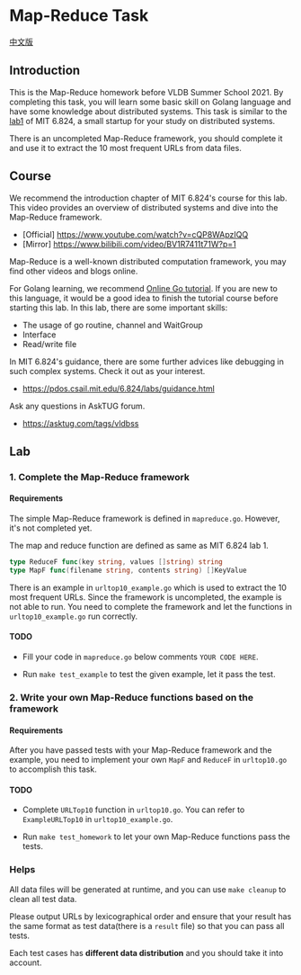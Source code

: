 # Map-Reduce Task

[中文版](./README-zh.md)

## Introduction

This is the Map-Reduce homework before VLDB Summer School 2021. By completing this task, you will learn some basic skill on Golang language and have some knowledge about distributed systems. This task is similar to the [lab1](https://pdos.csail.mit.edu/6.824/labs/lab-mr.html) of MIT 6.824, a small startup for your study on distributed systems.

There is an uncompleted Map-Reduce framework, you should complete it and use it to extract the 10 most frequent URLs from data files.

## Course

We recommend the introduction chapter of MIT 6.824's course for this lab. This video provides an overview of distributed systems and dive into the Map-Reduce framework.

- [Official] https://www.youtube.com/watch?v=cQP8WApzIQQ
- [Mirror] https://www.bilibili.com/video/BV1R7411t71W?p=1

Map-Reduce is a well-known distributed computation framework, you may find other videos and blogs online.

For Golang learning, we recommend [Online Go tutorial](https://tour.golang.org/). If you are new to this language, it would be a good idea to finish the tutorial course before starting this lab. In this lab, there are some important skills:

- The usage of go routine, channel and WaitGroup 
- Interface
- Read/write file

In MIT 6.824's guidance, there are some further advices like debugging in such complex systems. Check it out as your interest.

- https://pdos.csail.mit.edu/6.824/labs/guidance.html

Ask any questions in AskTUG forum.

- https://asktug.com/tags/vldbss

## Lab

### 1. Complete the Map-Reduce framework 

#### Requirements

The simple Map-Reduce framework is defined in `mapreduce.go`. However, it's not completed yet.

The map and reduce function are defined as same as MIT 6.824 lab 1.

```go
type ReduceF func(key string, values []string) string
type MapF func(filename string, contents string) []KeyValue
```

There is an example in `urltop10_example.go` which is used to extract the 10 most frequent URLs. Since the framework is uncompleted, the example is not able to run. You need to complete the framework and let the functions in `urltop10_example.go` run correctly.

#### TODO

- Fill your code in `mapreduce.go` below comments `YOUR CODE HERE`.

- Run `make test_example` to test the given example, let it pass the test.

### 2. Write your own Map-Reduce functions based on the framework

#### Requirements

After you have passed tests with your Map-Reduce framework and the example, you need to implement your own `MapF` and `ReduceF` in `urltop10.go` to accomplish this task.

#### TODO

- Complete `URLTop10` function in `urltop10.go`. You can refer to `ExampleURLTop10` in `urltop10_example.go`.

- Run `make test_homework` to let your own Map-Reduce functions pass the tests.

### Helps

All data files will be generated at runtime, and you can use `make cleanup` to clean all test data.

Please output URLs by lexicographical order and ensure that your result has the same format as test data(there is a `result` file) so that you can pass all tests.

Each test cases has **different data distribution** and you should take it into account.
